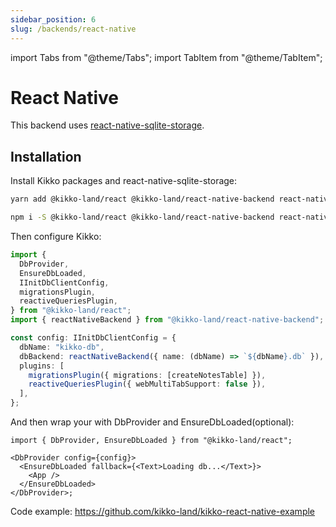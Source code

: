 ```yaml
---
sidebar_position: 6
slug: /backends/react-native
---
```


import Tabs from "@theme/Tabs";
import TabItem from "@theme/TabItem";

# React Native

This backend uses [react-native-sqlite-storage](https://github.com/andpor/react-native-sqlite-storage).

## Installation

Install Kikko packages and react-native-sqlite-storage:

<Tabs>
  <TabItem value="yarn" label="yarn" default>

```bash
yarn add @kikko-land/react @kikko-land/react-native-backend react-native-sqlite-storage
```

  </TabItem>
  <TabItem value="npm" label="npm">

```bash
npm i -S @kikko-land/react @kikko-land/react-native-backend react-native-sqlite-storage
```

  </TabItem>
</Tabs>

Then configure Kikko:

```typescript
import {
  DbProvider,
  EnsureDbLoaded,
  IInitDbClientConfig,
  migrationsPlugin,
  reactiveQueriesPlugin,
} from "@kikko-land/react";
import { reactNativeBackend } from "@kikko-land/react-native-backend";

const config: IInitDbClientConfig = {
  dbName: "kikko-db",
  dbBackend: reactNativeBackend({ name: (dbName) => `${dbName}.db` }),
  plugins: [
    migrationsPlugin({ migrations: [createNotesTable] }),
    reactiveQueriesPlugin({ webMultiTabSupport: false }),
  ],
};
```

And then wrap your with DbProvider and EnsureDbLoaded(optional):

```tsx
import { DbProvider, EnsureDbLoaded } from "@kikko-land/react";

<DbProvider config={config}>
  <EnsureDbLoaded fallback={<Text>Loading db...</Text>}>
    <App />
  </EnsureDbLoaded>
</DbProvider>;
```

Code example: https://github.com/kikko-land/kikko-react-native-example
